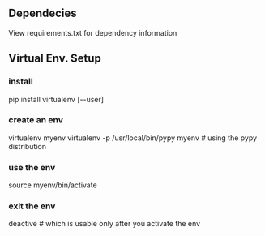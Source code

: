 
## Dependecies
View requirements.txt for dependency information

## Virtual Env. Setup
### install
pip install virtualenv [--user]

### create an env
virtualenv myenv
virtualenv -p /usr/local/bin/pypy myenv # using the pypy distribution

### use the env
source myenv/bin/activate

### exit the env
deactive # which is usable only after you activate the env